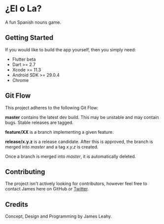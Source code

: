 # ¿El o La?

A fun Spanish nouns game.

## Getting Started

If you would like to build the app yourself, then you simply need:

- Flutter beta
- Dart >= 2.7
- Xcode >= 11.3
- Android SDK >= 29.0.4
- Chrome

## Git Flow

This project adheres to the following Git Flow:

**master** contains the latest dev build. This may be unstable and may contain bugs. Stable releases are tagged.

**feature/XX** is a branch implementing a given feature.

**release/x.y.z** is a release candidate. After this is approved, the branch is merged into *master* and a tag *x.y.z* is created.

Once a branch is merged into *master*, it is automatically deleted.

## Contributing

The project isn't actively looking for contributors, however feel free to contact James here on GitHub or [Twitter](https://twitter.com/defuncart).

## Credits

Concept, Design and Programming by James Leahy.

